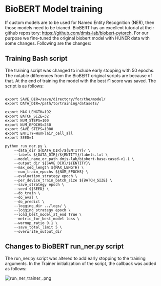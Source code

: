 # BioBERT Model training

If custom models are to be used for Named Entity Recognition (NER), then those models need to be trianed. BioBERT has an excellent tutorial at their github repository: https://github.com/dmis-lab/biobert-pytorch. For our purpose we fine-tuned the original biobert model with HUNER data with some changes. Following are the changes:


## Training Bash script

The training script was changed to include early stopping with 50 epochs. The notable differences from the BioBERT original scripts are because of that. At the end of training the model with the best f1 score was saved. The script is as follows:

```console

export SAVE_DIR=/save/directory/for/the/model/
export DATA_DIR=/path/to/training/datasets/

export MAX_LENGTH=192
export BATCH_SIZE=32
export NUM_STEPS=100
export NUM_EPOCHS=250
export SAVE_STEPS=1000
export ENTITY=HunFlair_cell_all
export SEED=1

python run_ner.py \
    --data_dir ${DATA_DIR}/${ENTITY}/ \
    --labels ${DATA_DIR}/${ENTITY}/labels.txt \
    --model_name_or_path dmis-lab/biobert-base-cased-v1.1 \
    --output_dir ${SAVE_DIR}/${ENTITY}\
    --max_seq_length ${MAX_LENGTH} \
    --num_train_epochs ${NUM_EPOCHS} \
    --evaluation_strategy epoch \
    --per_device_train_batch_size ${BATCH_SIZE} \
    --save_strategy epoch \
    --seed ${SEED} \
    --do_train \
    --do_eval \
    --do_predict \
    --logging_dir ../logs/ \
    --logging_strategy epoch \
    --load_best_model_at_end True \
    --metric_for_best_model loss \
    --warmup_ratio 0.1 \
    --save_total_limit 5 \
    --overwrite_output_dir
```


## Changes to BioBERT run_ner.py script

The run_ner.py script was altered to add early stopping to the training arguments. In the Trainer initialization of the script, the callback was added as follows:

![run_ner_trainer_.png](attachment:run_ner_trainer_.png)